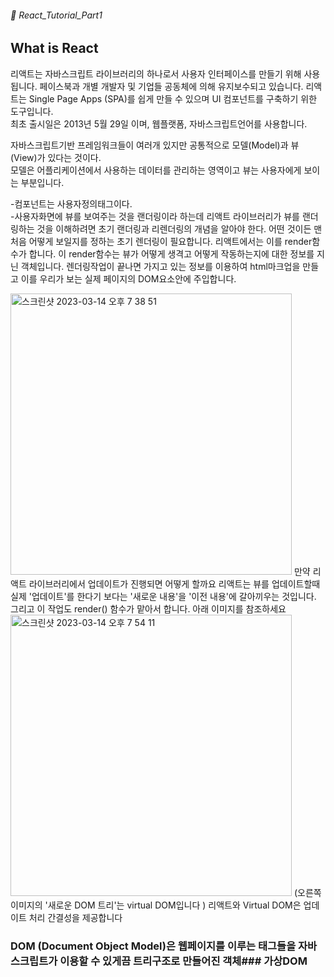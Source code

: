 ###### :cactus: React_Tutorial_Part1


## What is React 
리액트는 자바스크립트 라이브러리의 하나로서 사용자 인터페이스를 만들기 위해 사용됩니다. 페이스북과 개별 개발자 및 기업들 공동체에 의해 유지보수되고 있습니다. 리액트는 Single Page Apps (SPA)를 쉽게 만들 수 있으며 UI 컴포넌트를 구축하기 위한 도구입니다.  
최초 출시일은 2013년 5월 29일 이며, 웹플랫폼, 자바스크립트언어를 사용합니다.  



자바스크립트기반 프레임워크들이 여러개 있지만 공통적으로 모델(Model)과 뷰(View)가 있다는 것이다.  
모델은 어플리케이션에서 사용하는 데이터를 관리하는 영역이고
뷰는 사용자에게 보이는 부분입니다.



-컴포넌트는 사용자정의태그이다.  
-사용자화면에 뷰를 보여주는 것을 랜더링이라 하는데 리액트 라이브러리가 뷰를 랜더링하는 것을 이해하려면 초기 랜더링과 리렌더링의 개념을 알아야 한다. 어떤 것이든 맨처음 어떻게 보일지를 정하는 초기 렌더링이 필요합니다. 리액트에서는 이를 render함수가 합니다. 이 render함수는 뷰가 어떻게 생격고 어떻게 작동하는지에 대한 정보를 지닌 객체입니다. 
렌더링작업이 끝나면 가지고 있는 정보를 이용하여 html마크업을 만들고 이를 우리가 보는 실제 페이지의 DOM요소안에 주입합니다.

<img width="450" alt="스크린샷 2023-03-14 오후 7 38 51" src="https://user-images.githubusercontent.com/48478079/224975283-6f66ee13-7f5c-4665-bd49-52cc81051539.png">
만약 리액트 라이브러리에서 업데이트가 진행되면 어떻게 할까요 리액트는 뷰를 업데이트할때 실제 '업데이트'를 한다기 보다는 '새로운 내용'을 '이전 내용'에 갈아끼우는 것입니다. 그리고 이 작업도 render() 함수가 맡아서 합니다. 아래 이미지를 참조하세요

<img width="450" alt="스크린샷 2023-03-14 오후 7 54 11" src="https://user-images.githubusercontent.com/48478079/224981238-c58ba515-f69f-4f34-9a01-8ec0fcbce9e8.png">   
(오른쪽 이미지의 '새로운 DOM 트리'는 virtual DOM입니다 )
리액트와 Virtual DOM은 업데이트 처리 간결성을 제공합니다

### DOM (Document Object Model)은 웹페이지를 이루는 태그들을 자바스크립트가 이용할 수 있게끔 트리구조로 만들어진 객체### 가상DOM 
